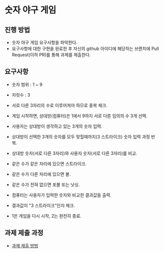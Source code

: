 # 숫자 야구 게임
## 진행 방법
* 숫자 야구 게임 요구사항을 파악한다.
* 요구사항에 대한 구현을 완료한 후 자신의 github 아이디에 해당하는 브랜치에 Pull Request(이하 PR)를 통해 과제를 제출한다.

## 요구사항
* 숫자 범위 : 1 ~ 9
* 자릿수 : 3
* 서로 다른 3자리의 수로 이루어져야 하므로 중복 체크.


* 게임 시작하면, 상대방(컴퓨터)은 1에서 9까지 서로 다른 임의의 수 3개 선택.


* 사용자는 상대방이 생각하고 있는 3개의 숫자 입력.
* 상대방이 선택한 3개의 숫자를 모두 맞힐때까지(3 스트라이크) 숫자 입력 과정 반복.


* 상대방 숫자(서로 다른 3자리)와 사용자 숫자(서로 다른 3자리)를 비교.
* 같은 수가 같은 자리에 있으면 스트라이크.
* 같은 수가 다른 자리에 있으면 볼.
* 같은 수가 전혀 없으면 포볼 또는 낫싱.
* 컴퓨터는 사용자가 입력한 숫자와 비교한 결과값을 출력.
* 결과값이 "3 스트라이크"인지 체크.


* 1은 게임을 다시 시작, 2는 완전히 종료.

## 과제 제출 과정
* [과제 제출 방법](https://github.com/next-step/nextstep-docs/tree/master/precourse)
